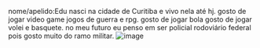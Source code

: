 nome/apelido:Edu
nasci na cidade de Curitiba e vivo nela até hj.
gosto de jogar video game jogos de guerra e rpg.
gosto de jogar bola gosto de jogar volei e basquete.
no meu futuro eu penso em ser policial rodoviário federal pois gosto muito do ramo militar.
![image](https://github.com/EduardoRibeiroGodoi/EduardoRibeiroGodoi/assets/147395041/29d2f83e-1b84-4ad2-84f9-f69aef8d0a0c)
